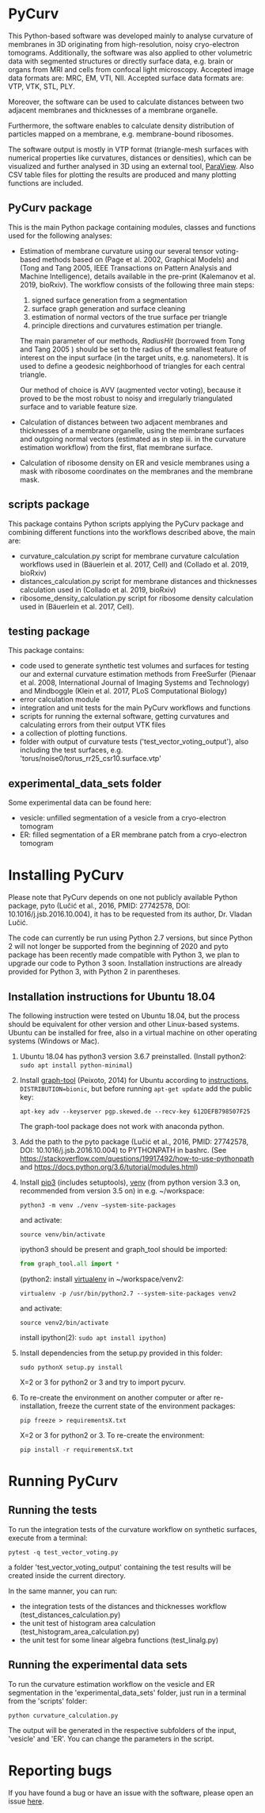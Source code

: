 # PyCurv
This Python-based software was developed mainly to analyse curvature of
membranes in 3D originating from high-resolution, noisy cryo-electron tomograms.
Additionally, the software was also applied to other volumetric data with
segmented structures or directly surface data, e.g. brain or organs from MRI and
cells from confocal light microscopy.
Accepted image data formats are: MRC, EM, VTI, NII.
Accepted surface data formats are: VTP, VTK, STL, PLY.

Moreover, the software can be used to calculate distances between two adjacent
membranes and thicknesses of a membrane organelle.

Furthermore, the software enables to calculate density distribution of
particles mapped on a membrane, e.g. membrane-bound ribosomes.

The software output is mostly in VTP format (triangle-mesh surfaces with
numerical properties like curvatures, distances or densities), which can be
visualized and further analysed in 3D using an external tool,
[ParaView](https://www.paraview.org/).
Also CSV table files for plotting the results are produced and many plotting
functions are included.

## PyCurv package
This is the main Python package containing modules, classes and functions used
for the following analyses:

- Estimation of membrane curvature using our several tensor voting-based methods
  based on (Page et al. 2002, Graphical Models) and (Tong and Tang 2005, IEEE
  Transactions on Pattern Analysis and Machine Intelligence), details available
  in the pre-print (Kalemanov et al. 2019, bioRxiv).
  The workflow consists of the following three main steps:
  1. signed surface generation from a segmentation
  2. surface graph generation and surface cleaning
  3. estimation of normal vectors of the true surface per triangle
  4. principle directions and curvatures estimation per triangle.

  The main parameter of our methods, _RadiusHit_ (borrowed from Tong and Tang
  2005 ) should be set to the radius of the smallest feature of interest on the
  input surface (in the target units, e.g. nanometers). It is used to define a
  geodesic neighborhood of triangles for each central triangle.

  Our method of choice is AVV (augmented vector voting), because it proved to be
  the most robust to noisy and irregularly triangulated surface and to variable
  feature size.

- Calculation of distances between two adjacent membranes and thicknesses of a
  membrane organelle, using the membrane surfaces and outgoing normal vectors
  (estimated as in step iii. in the curvature estimation workflow) from the
  first, flat membrane surface.

- Calculation of ribosome density on ER and vesicle membranes using a mask with
  ribosome coordinates on the membranes and the membrane mask.

## scripts package
This package contains Python scripts applying the PyCurv package and
combining different functions into the workflows described above, the main are:

- curvature_calculation.py script for membrane curvature calculation workflows
  used in (Bäuerlein et al. 2017, Cell) and (Collado et al. 2019, bioRxiv)
- distances_calculation.py script for membrane distances and thicknesses
  calculation used in (Collado et al. 2019, bioRxiv)
- ribosome_density_calculation.py script for ribosome density calculation used
  in (Bäuerlein et al. 2017, Cell).

## testing package
This package contains:

- code used to generate synthetic test volumes and surfaces for testing our and
  external curvature estimation methods from FreeSurfer (Pienaar et al. 2008,
  International Journal of Imaging Systems and Technology) and Mindboggle
  (Klein et al. 2017, PLoS Computational Biology)
- error calculation module
- integration and unit tests for the main PyCurv workflows and functions
- scripts for running the external software, getting curvatures and calculating
  errors from their output VTK files
- a collection of plotting functions.
- folder with output of curvature tests ('test_vector_voting_output'), also
  including the test surfaces, e.g. 'torus/noise0/torus_rr25_csr10.surface.vtp'

## experimental_data_sets folder
Some experimental data can be found here:

- vesicle: unfilled segmentation of a vesicle from a cryo-electron tomogram
- ER: filled segmentation of a ER membrane patch from a cryo-electron tomogram


# Installing PyCurv
Please note that PyCurv depends on one not publicly available Python package,
pyto (Lučić et al., 2016, PMID: 27742578, DOI: 10.1016/j.jsb.2016.10.004), it
has to be requested from its author, Dr. Vladan Lučić.

The code can currently be run using Python 2.7 versions, but since Python 2 will
not longer be supported from the beginning of 2020 and pyto package has been
recently made compatible with Python 3, we plan to upgrade our code to Python 3
soon. Installation instructions are already provided for Python 3, with Python 2
in parentheses.

## Installation instructions for Ubuntu 18.04
The following instruction were tested on Ubuntu 18.04, but the process should be
equivalent for other version and other Linux-based systems. Ubuntu can be
installed for free, also in a virtual machine on other operating systems
(Windows or Mac).

1. Ubuntu 18.04 has python3 version 3.6.7 preinstalled. (Install python2:
   `sudo apt install python-minimal`)

2. Install [graph-tool](https://graph-tool.skewed.de/) (Peixoto, 2014)
   for Ubuntu according to [instructions](https://git.skewed.de/count0/graph-tool/wikis/installation-instructions#debian-ubuntu),
   `DISTRIBUTION=bionic`, but before running `apt-get update` add the public key:
   ```
   apt-key adv --keyserver pgp.skewed.de --recv-key 612DEFB798507F25
   ```
   The graph-tool package does not work with anaconda python.

3. Add the path to the pyto package (Lučić et al., 2016, PMID: 27742578,
   DOI: 10.1016/j.jsb.2016.10.004) to PYTHONPATH in bashrc.
   (See https://stackoverflow.com/questions/19917492/how-to-use-pythonpath and
   https://docs.python.org/3.6/tutorial/modules.html)

4. Install [pip3](https://linuxize.com/post/how-to-install-pip-on-ubuntu-18.04/)
   (includes setuptools), [venv](https://docs.python.org/3/library/venv.html) (from
   python version 3.3 on, recommended from version 3.5 on) in e.g. ~/workspace:
   ```
   python3 -m venv ./venv –system-site-packages
   ```
   and activate:
   ```
   source venv/bin/activate
   ```
   ipython3 should be present and graph_tool should be imported:
   ```python
   from graph_tool.all import *
   ```
   (python2: install [virtualenv](https://docs.python-guide.org/dev/virtualenvs/#virtualenvironments-ref)
   in ~/workspace/venv2:
   ```
   virtualenv -p /usr/bin/python2.7 --system-site-packages venv2
   ```
   and activate:
   ```
   source venv2/bin/activate
   ```
   install ipython(2):
   `sudo apt install ipython`)

5. Install dependencies from the setup.py provided in this folder:
   ```
   sudo pythonX setup.py install
   ```
   X=2 or 3 for python2 or 3 and try to import pycurv.

6. To re-create the environment on another computer or after
   re-installation, freeze the current state of the environment packages:
   ```
   pip freeze > requirementsX.txt
   ```
   X=2 or 3 for python2 or 3.
   To re-create the environment:
   ```
   pip install -r requirementsX.txt
   ```


# Running PyCurv

## Running the tests
To run the integration tests of the curvature workflow on synthetic surfaces,
execute from a terminal:
```
pytest -q test_vector_voting.py
```
a folder 'test_vector_voting_output' containing the test results will be created
inside the current directory.

In the same manner, you can run:

- the integration tests of the distances and thicknesses workflow
  (test_distances_calculation.py)
- the unit test of histogram area calculation (test_histogram_area_calculation.py)
- the unit test for some linear algebra functions (test_linalg.py)

## Running the experimental data sets
To run the curvature estimation workflow on the vesicle and ER segmentation in
the 'experimental_data_sets' folder, just run in a terminal from the 'scripts'
folder:
```
python curvature_calculation.py
```
The output will be generated in the respective subfolders of the input,
'vesicle' and 'ER'. You can change the parameters in the script.


# Reporting bugs
If you have found a bug or have an issue with the software, please open an issue
[here](https://github.com/kalemaria/pycurv/issues).
